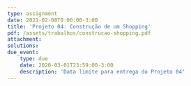 ```yaml
---
type: assignment
date: 2021-02-08T0:00:00-3:00
title: 'Projeto 04: Construção de um Shopping'
pdf: /assets/trabalhos/construcao-shopping.pdf
attachment: 
solutions:
due_event: 
    type: due
    date: 2020-03-01T23:59:00-3:00
    description: 'Data limite para entrega do Projeto 04'
---
```

